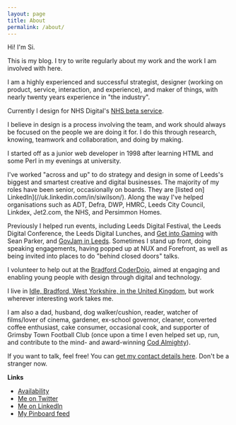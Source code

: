 ```yaml
---
layout: page
title: About
permalink: /about/
---
```


Hi! I'm Si.

This is my blog. I try to write regularly about my work and the work I am involved with here.

I am a highly experienced and successful strategist, designer (working on product, service, interaction, and experience), and maker of things, with nearly twenty years experience in "the industry".

Currently I design for NHS Digital's [NHS beta service](//transformation.blog.nhs.uk).

I believe in design is a process involving the team, and work should always be focused on the people we are doing it for. I do this through research, knowing, teamwork and collaboration, and doing by making.

I started off as a junior web developer in 1998 after learning HTML and some Perl in my evenings at university.

I've worked "across and up" to do strategy and design in some of Leeds's biggest and smartest creative and digital businesses. The majority of my roles have been senior, occasionally on boards. They are [listed on] LinkedIn](//uk.linkedin.com/in/siwilson/). Along the way I've helped organisations such as ADT, Defra, DWP, HMRC, Leeds City Council, Linkdex, Jet2.com, the NHS, and Persimmon Homes.

Previously I helped run events, including Leeds Digital Festival, the Leeds Digital Conference, the Leeds Digital Lunches, and [Get into Gaming](//getintogaming.co.uk) with Sean Parker, and [GovJam in Leeds](//leedsgovjam.wordpress.com/). Sometimes I stand up front, doing speaking engagements, having popped up at NUX and Forefront, as well as being invited into places to do "behind closed doors" talks.

I volunteer to help out at the [Bradford CoderDojo](//www.ticbradford.com/coderdojo), aimed at engaging and enabling young people with design through digital and technology.

I live in [Idle, Bradford, West Yorkshire, in the United Kingdom](//www.google.co.uk/maps/place/Idle,+Bradford,+West+Yorkshire+BD10/@53.8372139,-1.8040416,12z/data=!4m2!3m1!1s0x487be38e02277d49:0xd28ce4d95e48f3e7?hl=en), but work wherever interesting work takes me.

I am also a dad, husband, dog walker/cushion, reader, watcher of films/lover of cinema, gardener, ex-school governor, cleaner, converted coffee enthusiast, cake consumer, occasional cook, and supporter of Grimsby Town Football Club (once upon a time I even helped set up, run, and contribute to the mind- and award-winning [Cod Almighty](//www.codalmighty.com/)).

If you want to talk, feel free! You can [get my contact details here](/contact). Don't be a stranger now.

**Links**

- [Availability](/availability)
- [Me on Twitter](//www.twitter.com/ermlikeyeah)
- [Me on LinkedIn](//uk.linkedin.com/in/siwilson/)
- [My Pinboard feed](//feeds.pinboard.in/text/u:idlesi)
